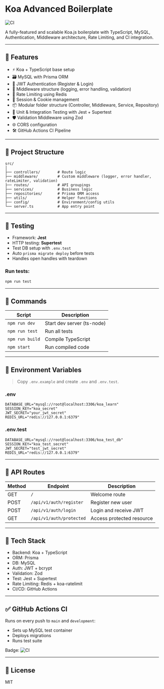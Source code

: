 # Koa Advanced Boilerplate

![CI](https://github.com/ubudab109/koa-advanced-boilerplate/actions/workflows/test.yml/badge.svg?branch=main)

A fully-featured and scalable Koa.js boilerplate with TypeScript, MySQL, Authentication, Middleware architecture, Rate Limiting, and CI integration.

---

## 🚀 Features

- ⚡️ Koa + TypeScript base setup
- 🗃 MySQL with Prisma ORM
- 🔐 JWT Authentication (Register & Login)
- 🧱 Middleware structure (logging, error handling, validation)
- 🚧 Rate Limiting using Redis
- 🔑 Session & Cookie management
- 📦 Modular folder structure (Controller, Middleware, Service, Repository)
- 🧪 Unit & Integration Testing with Jest + Supertest
- 🛡 Validation Middleware using Zod
- 🌐 CORS configuration
- 🛠 GitHub Actions CI Pipeline

---

## 📁 Project Structure

```
src/
│
├── controllers/        # Route logic
├── middleware/         # Custom middleware (logger, error handler, rateLimiter, validation)
├── routes/             # API groupings
├── services/           # Business logic
├── repositories/       # Prisma ORM access
├── utils/              # Helper functions
├── config/             # Environment/config utils
└── server.ts           # App entry point
```

---

## 🧪 Testing

- Framework: **Jest**
- HTTP testing: **Supertest**
- Test DB setup with `.env.test`
- Auto `prisma migrate deploy` before tests
- Handles open handles with teardown

### Run tests:
```bash
npm run test
```

---

## 🧰 Commands

| Script          | Description                  |
|-----------------|------------------------------|
| `npm run dev`   | Start dev server (ts-node)   |
| `npm run test`  | Run all tests                |
| `npm run build` | Compile TypeScript           |
| `npm start`     | Run compiled code            |

---

## 📄 Environment Variables

> Copy `.env.example` and create `.env` and `.env.test`.

### .env

```env
DATABASE_URL="mysql://root@localhost:3306/koa_learn"
SESSION_KEY="koa_secret"
JWT_SECRET="your_jwt_secret"
REDIS_URL="redis://127.0.0.1:6379"
```

### .env.test

```env
DATABASE_URL="mysql://root@localhost:3306/koa_test_db"
SESSION_KEY="koa_test_secret"
JWT_SECRET="test_jwt_secret"
REDIS_URL="redis://127.0.0.1:6379"
```

---

## 🧪 API Routes

| Method | Endpoint                        | Description                    |
|--------|----------------------------------|--------------------------------|
| GET    | `/`                              | Welcome route                  |
| POST   | `/api/v1/auth/register`          | Register new user              |
| POST   | `/api/v1/auth/login`             | Login and receive JWT          |
| GET    | `/api/v1/auth/protected`         | Access protected resource      |

---

## 🧱 Tech Stack

- Backend: Koa + TypeScript
- ORM: Prisma
- DB: MySQL
- Auth: JWT + bcrypt
- Validation: Zod
- Test: Jest + Supertest
- Rate Limiting: Redis + koa-ratelimit
- CI/CD: GitHub Actions

---

## ✅ GitHub Actions CI

Runs on every push to `main` and `development`:
- Sets up MySQL test container
- Deploys migrations
- Runs test suite

Badge:
![CI](https://github.com/ubudab109/koa-advanced-boilerplate/actions/workflows/test.yml/badge.svg?branch=master)

---

## 📄 License

MIT
